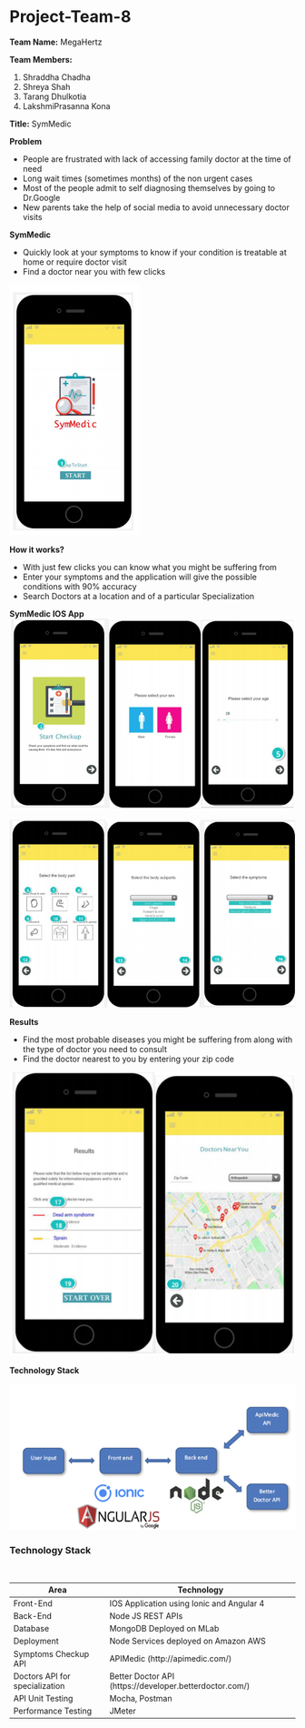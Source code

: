 # Project-Team-8
**Team Name:** MegaHertz

**Team Members:**
1)	Shraddha Chadha
2)	Shreya Shah
3)	Tarang Dhulkotia
4)	LakshmiPrasanna Kona

**Title:** SymMedic

**Problem**
- People are frustrated with lack of accessing family doctor at the time of need
- Long wait times (sometimes months) of the non urgent cases
- Most of the people admit to self diagnosing themselves by going to Dr.Google
- New parents take the help of social media to avoid unnecessary doctor visits

 **SymMedic**
- Quickly look at your symptoms to know if your condition is treatable at home or require doctor visit
- Find a doctor near you with few clicks

![](https://github.com/SJSU272LabSP18/MedicalCheckupApp/blob/master/Images/AppDesign1.JPG)

**How it works?**
- With just few clicks you can know what you might be suffering from
- Enter your symptoms and the application will give the possible conditions with 90% accuracy
- Search Doctors at a location and of a particular Specialization

**SymMedic IOS App**
![](https://github.com/SJSU272LabSP18/MedicalCheckupApp/blob/master/Images/AppDesign2.jpg)


![](https://github.com/SJSU272LabSP18/MedicalCheckupApp/blob/master/Images/AppDesign3.jpg)

**Results**
- Find the most probable diseases you might be suffering from along with the type of doctor you need to consult
- Find the doctor nearest to you by entering your zip code

![](https://github.com/SJSU272LabSP18/MedicalCheckupApp/blob/master/Images/AppDesign4.jpg)

**Technology Stack**

![](https://github.com/SJSU272LabSP18/MedicalCheckupApp/blob/master/Images/AppDesign5.jpg)

### Technology Stack 

<br/>
<table>
<thead>
<tr>
<th>Area</th>
<th>Technology</th>
</tr>
</thead>
<tbody>
	<tr>
		<td>Front-End</td>
		<td>IOS Application using Ionic and Angular 4</td>
	</tr>
	<tr>
		<td>Back-End</td>
		<td>Node JS REST APIs</td>
	</tr>

<tr>
		<td>Database</td>
		<td>MongoDB Deployed on MLab</td>
	</tr>
    <tr>
		<td>Deployment</td>
		<td>Node Services deployed on Amazon AWS</td>
	</tr>
	    <tr>
		<td>Symptoms Checkup API</td>
		<td>APIMedic (http://apimedic.com/)</td>
	</tr>
		    <tr>
		<td>Doctors API for specialization</td>
		<td>Better Doctor API (https://developer.betterdoctor.com/)</td>
	</tr>
<tr>
		<td>API Unit Testing</td>
		<td>Mocha, Postman</td>
	</tr>
	<tr>
		<td>Performance Testing</td>
		<td>JMeter</td>
	</tr>

</tbody>
</table>


